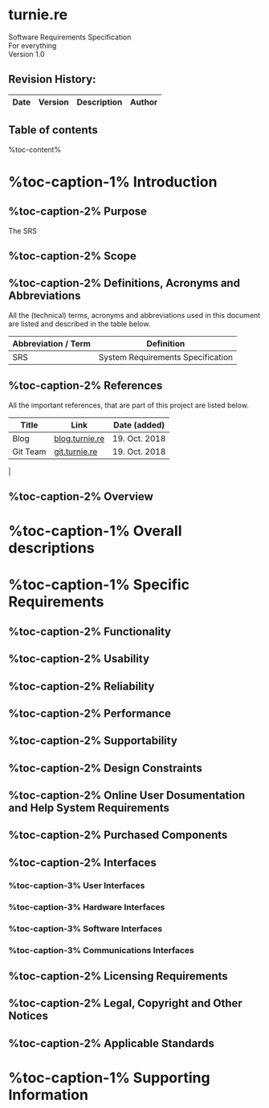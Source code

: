 # turnie.re  

Software Requirements Specification  
For everything  
Version 1.0

## Revision History:

| Date | Version | Description | Author |
| ---  | ---     | ---         | ---    |

## Table of contents

%toc-content%
    
# %toc-caption-1% Introduction
## %toc-caption-2% Purpose

The SRS

## %toc-caption-2% Scope
## %toc-caption-2% Definitions, Acronyms and Abbreviations

All the (technical) terms, acronyms and abbreviations used in this document are listed and described in the table below.

| Abbreviation / Term | Definition |
| --- | --- |
| SRS | System Requirements Specification |

## %toc-caption-2% References

All the important references, that are part of this project are listed below.

| Title | Link | Date (added) |
| --- | --- | --- |
| Blog | [blog.turnie.re](blog.turnie.re) | 19. Oct. 2018 |
| Git Team | [git.turnie.re](git.turnie.re) | 19. Oct. 2018 |
|   


## %toc-caption-2% Overview
# %toc-caption-1% Overall descriptions
# %toc-caption-1% Specific Requirements
## %toc-caption-2% Functionality
## %toc-caption-2% Usability
## %toc-caption-2% Reliability
## %toc-caption-2% Performance
## %toc-caption-2% Supportability
## %toc-caption-2% Design Constraints
## %toc-caption-2% Online User Dosumentation and Help System Requirements
## %toc-caption-2% Purchased Components
## %toc-caption-2% Interfaces
### %toc-caption-3% User Interfaces
### %toc-caption-3% Hardware Interfaces
### %toc-caption-3% Software Interfaces
### %toc-caption-3% Communications Interfaces
## %toc-caption-2% Licensing Requirements
## %toc-caption-2% Legal, Copyright and Other Notices
## %toc-caption-2% Applicable Standards
# %toc-caption-1% Supporting Information